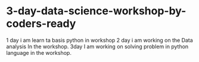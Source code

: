 # 3-day-data-science-workshop-by-coders-ready
1 day i am learn ta basis python in workshop 
2 day i am working on the  Data analysis In the workshop.
3day I am working on solving problem in python language in the workshop.
